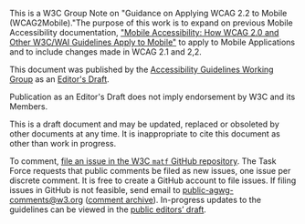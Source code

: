 This is a W3C Group Note on "Guidance on Applying WCAG 2.2 to Mobile (WCAG2Mobile)."The purpose of this work is to expand on previous Mobile Accessibility documentation, ["Mobile Accessibility: How WCAG 2.0 and Other W3C/WAI Guidelines Apply to Mobile"](https://www.w3.org/TR/mobile-accessibility-mapping/) to apply to Mobile Applications and to include changes made in WCAG 2.1 and 2,2. 

This document was published by the [Accessibility Guidelines Working Group](https://www.w3.org/groups/wg/ag) as an [Editor's Draft](https://www.w3.org/standards/types/#x2-3-editor-s-draft). 

Publication as an Editor's Draft does not imply endorsement by W3C and its Members.

This is a draft document and may be updated, replaced or obsoleted by other documents at any time. It is inappropriate to cite this document as other than work in progress.

To comment, [file an issue in the W3C `matf` GitHub repository](https://github.com/w3c/matf/issues/new). The Task Force requests that public comments be filed as new issues, one issue per discrete comment. It is free to create a GitHub account to file issues. If filing issues in GitHub is not feasible, send email to [public-agwg-comments@w3.org](mailto:public-agwg-comments@w3.org?subject=WCAG2Mobile%20public%20comment) ([comment archive](https://lists.w3.org/Archives/Public/public-agwg-comments/)). In-progress updates to the guidelines can be viewed in the [public editors’ draft](https://w3c.github.io/matf/).
